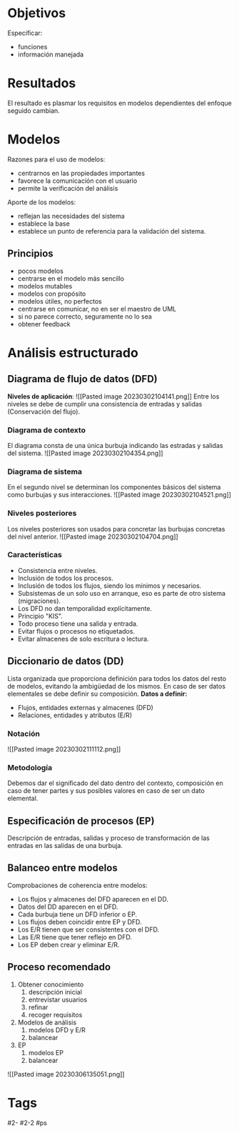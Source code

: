 # Objetivos
Especificar:
- funciones
- información manejada
# Resultados
El resultado es plasmar los requisitos en modelos dependientes del enfoque seguido cambian.
# Modelos
Razones para el uso de modelos:
- centrarnos en las propiedades importantes
- favorece la comunicación con el usuario
- permite la verificación del análisis

Aporte de los modelos:
- reflejan las necesidades del sistema
- establece la base
- establece un punto de referencia para la validación del sistema.
## Principios
- pocos modelos
- centrarse en el modelo más sencillo
- modelos mutables
- modelos con propósito
- modelos útiles, no perfectos
- centrarse en comunicar, no en ser el maestro de UML
- si no parece correcto, seguramente no lo sea
- obtener feedback
# Análisis estructurado
## Diagrama de flujo de datos (DFD)
**Niveles de aplicación**:
![[Pasted image 20230302104141.png]]
Entre los niveles se debe de cumplir una consistencia de entradas y salidas (Conservación del flujo).
### Diagrama de contexto
El diagrama consta de una única burbuja indicando las estradas y salidas del sistema.
![[Pasted image 20230302104354.png]]
### Diagrama de sistema
En el segundo nivel se determinan los componentes básicos del sistema como burbujas y sus interacciones.
![[Pasted image 20230302104521.png]]
### Niveles posteriores
Los niveles posteriores son usados para concretar las burbujas concretas del nivel anterior.
![[Pasted image 20230302104704.png]]
### Características
- Consistencia entre niveles.
- Inclusión de todos los procesos.
- Inclusión de todos los flujos, siendo los mínimos y necesarios.
- Subsistemas de un solo uso en arranque, eso es parte de otro sistema (migraciones).
- Los DFD no dan temporalidad explícitamente.
- Principio "KIS".
- Todo proceso tiene una salida y entrada.
- Evitar flujos o procesos no etiquetados.
- Evitar almacenes de solo escritura o lectura.
## Diccionario de datos (DD)
Lista organizada que proporciona definición para todos los datos del resto de modelos, evitando la ambigüedad de los mismos. En caso de ser datos elementales se debe definir su composición.
**Datos a definir:**
- Flujos, entidades externas y almacenes (DFD)
- Relaciones, entidades y atributos (E/R)
### Notación
![[Pasted image 20230302111112.png]]
### Metodología
Debemos dar el significado del dato dentro del contexto, composición en caso de tener partes y sus posibles valores en caso de ser un dato elemental.
## Especificación de procesos (EP)
Descripción de entradas, salidas y proceso de transformación de las entradas en las salidas de una burbuja.
## Balanceo entre modelos
Comprobaciones de coherencia entre modelos:
- Los flujos y almacenes del DFD aparecen en el DD.
- Datos del DD aparecen en el DFD.
- Cada burbuja tiene un DFD inferior o EP.
- Los flujos deben coincidir entre EP y DFD.
- Los E/R tienen que ser consistentes con el DFD.
- Las E/R tiene que tener reflejo en DFD.
- Los EP deben crear y eliminar E/R.
## Proceso recomendado
1. Obtener conocimiento
	1. descripción inicial
	2. entrevistar usuarios
	3. refinar
	4. recoger requisitos
2. Modelos de análisis
	1. modelos DFD y E/R
	2. balancear
3. EP
	1. modelos EP
	2. balancear

![[Pasted image 20230306135051.png]]

# Tags
#2- 
#2-2 
#ps